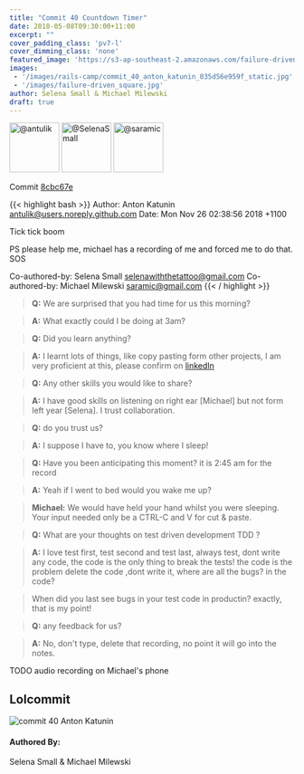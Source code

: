 ```yaml
---
title: "Commit 40 Countdown Timer"
date: 2018-05-08T09:30:00+11:00
excerpt: ""
cover_padding_class: 'pv7-l'
cover_dimming_class: 'none'
featured_image: 'https://s3-ap-southeast-2.amazonaws.com/failure-driven-blog/railscamp-24-woodfield-hobart/commit_40_anton_katunin_035d56e959f.gif'
images:
 - '/images/rails-camp/commit_40_anton_katunin_035d56e959f_static.jpg'
 - '/images/failure-driven_square.jpg'
author: Selena Small & Michael Milewski 
draft: true
---
```


<img alt="@antulik" src="//github.com/antulik.png" style="display: inline; width: 88px;" height="88" />
<img alt="@SelenaSmall" src="//github.com/SelenaSmall.png" style="display: inline; width: 88px;" height="88" />
<img alt="@saramic" src="//github.com/saramic.png" style="display: inline; width: 88px;" height="88" />

Commit [8cbc67e](https://github.com/failure-driven/railscamp-search-term/commit/8cbc67ee2ff1913e22dcb4ded0f73f6d94d7641b)

{{< highlight bash >}}
Author: Anton Katunin <antulik@users.noreply.github.com>
Date:   Mon Nov 26 02:38:56 2018 +1100

Tick tick boom

PS please help me, michael has a recording of me and forced me to do
that. SOS

Co-authored-by: Selena Small <selenawiththetattoo@gmail.com>
Co-authored-by: Michael Milewski <saramic@gmail.com>
{{< / highlight >}}

> **Q:** We are surprised that you had time for us this morning?

> **A:** What exactly could I be doing at 3am?

> **Q:** Did you learn anything?

> **A:** I learnt lots of things, like copy pasting form other projects, I am
> very proficient at this, please confirm on
> [linkedIn](https://www.linkedin.com/in/antonkatunin/)

> **Q:** Any other skills you would like to share?

> **A:** I have good skills on listening on right ear [Michael] but not form
> left year [Selena]. I trust collaboration.

> **Q:** do you trust us?

> **A:** I suppose I have to, you know where I sleep!

> **Q:** Have you been anticipating this moment? it is 2:45 am for the record

> **A:** Yeah if I went to bed would you wake me up?

> **Michael:** We would have held your hand whilst you were sleeping. Your input
> needed only be a CTRL-C and V for cut & paste.

> **Q:** What are your thoughts on test driven development TDD ?

> **A:** I love test first, test second and test last, always test, dont write
> any code, the code is the only thing to break the tests! the code is the
> problem delete the code ,dont write it, where are all the bugs? in the code?

> When did you last see bugs in your test code in productin? exactly, that is
> my point!

> **Q:** any feedback for us?

> **A:** No, don't type, delete that recording, no point it will go into the
notes.

TODO audio recording on Michael's phone

## Lolcommit

![commit 40 Anton Katunin](https://s3-ap-southeast-2.amazonaws.com/failure-driven-blog/railscamp-24-woodfield-hobart/commit_40_anton_katunin_035d56e959f.gif)

#### Authored By:

Selena Small & Michael Milewski
